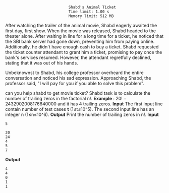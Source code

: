 ```                           
                            Shabd's Animal Ticket
                            Time limit: 1.00 s
                            Memory limit: 512 MB
  ```

After watching the trailer of the animal movie, Shabd eagerly awaited the first day, first show. When the movie was released, Shabd headed to the theater alone. After waiting in line for a long time for a ticket, he noticed that the SBI bank server had gone down, preventing him from paying online. Additionally, he didn't have enough cash to buy a ticket. Shabd requested the ticket counter attendant to grant him a ticket, promising to pay once the bank's services resumed. However, the attendant regretfully declined, stating that it was out of his hands.

Unbeknownst to Shabd, his college professor overheard the entire conversation and noticed his sad expression. Approaching Shabd, the professor said, "I will pay for you if you able to solve this problem".

can you help shabd to get movie ticket?
Shabd task is to calculate the number of trailing zeros in the factorial n!.
**Example** : 20! = 2432902008176640000 and it has 4 trailing zeros.
**Input**
The first input line contain number of test cases **t** (1≤t≤10^5).
The second  input line has an integer n  (1≤n≤10^6).
**Output**
Print the number of trailing zeros in n!.
**Input**

  

    5
    
    20
    24
    4
    5
    7

**Output**

    4
    4
    0
    1
    1
    

